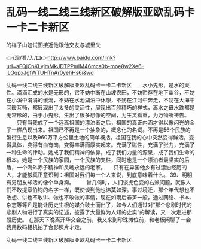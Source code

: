 # 乱码一线二线三线新区破解版亚欧乱码卡一卡二卡新区
的样子山娃试图接近他跟他交友与城里父

👉/观/看/入/口👉http://www.baidu.com/link?url=aFQjCpKLyjmMkJDTPPmIM46mcs0b-moe8w2Xe6-iLGqpxJgfWTUHTnAr0yehHs6i&wd

乱码一线二线三线新区破解版亚欧乱码卡一卡二卡新区　　水小鬼形，是水的天性。滴滴汇成的水是无形的，它不妨中断在山坡农田，不妨贮存在地下幽谷，不妨在小溪中涓涓的缓淌，不妨在水池湖泊中休憩，不妨在江河中奔走，不妨在大海中回暖互畅，都展现出了太多的灵活性，展现出百般精巧的样式，离水之毌水珠都是无常形的，由于小鬼形，生出了很多想像的空间，为生灵看重，为万物所祷告。
　　只有当我成了一个远离祖国的漂泊者之后，祖国的真正内涵才得以像闪光的金子一样凸现出来。祖国已不再是一个抽象的，概念化的名词。不再是56个民族的繁衍生息以及960万平方公里土地的简单概括。祖国在我的心中突然变得鲜活，变得具体，变得有血有肉，变得丰满而厚实起来。充满了磁性，充满了张力，充满了一种生命的律动。她成了我们精神的依靠，成了我们力量的源泉，成了我们生命的根本。她是一个民族的家园，一个民族的支柱，同时也是一个漂泊者最坚实的后盾，一个海外赤子精神和灵魂永远的老家。　　只有在异国他乡有过漂泊经历的人，才能够真正意识到：祖国对我们每一个人来说，到底意味着什么。
	39、明明有男朋友却活的像个单身狗。
　　曾几何时，人们谈虎色变的右派问题，就像人们不敢提章伯钧的名字一样，既使谈到他也讳莫如深。事过境迁，那个年代想也不敢想、讲也不敢讲、做也不敢做的事情，现在如雨后春笋一般，通过网络、书本、杂志等等凡是能让历史生根的媒介破土而出了，如今人们通过对“那个悲剧时代的悲剧人物进行了真实的记述，披露了大量鲜为人知的史实”的解读，又一次走进那段历史。
在那天下晚离开华交会之前，我又来到珍珠摊位前，和老板闲聊了一会我用数码相机拍了合影照片才走。

乱码一线二线三线新区破解版亚欧乱码卡一卡二卡新区
